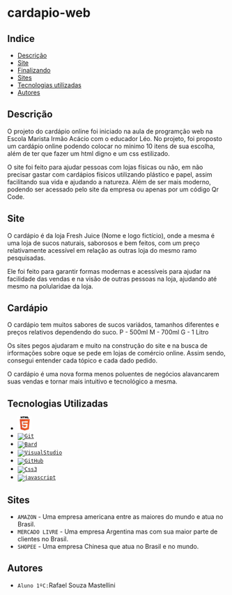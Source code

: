 # cardapio-web
## Indice

* [Descrição](#descrição)
* [Site](#site)
* [Finalizando](#finalizando)
* [Sites](#sites)
* [Tecnologias utilizadas](#tecnologias-utilizadas)
* [Autores](#autores)
 
## Descrição
O projeto do cardápio online foi iniciado na aula de programção web na Escola Marista Irmão Acácio com o educador Léo. No projeto, foi proposto um cardápio online podendo colocar no mínimo 10 itens de sua escolha, além de ter que fazer um html digno e um css estilizado. 

O site foi feito para ajudar pessoas com lojas físicas ou não, em não precisar gastar com cardápios físicos utilizando plástico e papel, assim facilitando sua vida e ajudando a natureza. Além de ser mais moderno, podendo ser acessado pelo site da empresa ou apenas por um código Qr Code.
## Site
O cardápio é da loja Fresh Juice (Nome e logo fictício), onde a mesma é uma loja de sucos naturais, saborosos e bem feitos, com um preço relativamente acessível em relação as outras loja do mesmo ramo pesquisadas.

Ele foi feito para garantir formas modernas e acessíveis para ajudar na facilidade das vendas e na visão de outras pessoas na loja, ajudando até mesmo na polularidae da loja.

## Cardápio
O cardápio tem muitos sabores de sucos variádos, tamanhos diferentes e preços relativos dependendo do suco.
P - 500ml
M - 700ml
G - 1 Litro

Os sites pegos ajudaram e muito na construção do site e na busca de irformações sobre oque se pede em lojas de comércio online. Assim sendo, consegui entender cada tópico e cada dado pedido.

O cardápio é uma nova forma menos poluentes de negócios alavancarem suas vendas e tornar mais intuitivo e tecnológico a mesma.

## Tecnologias Utilizadas
* [<code><img height="32" src="https://raw.githubusercontent.com/github/explore/80688e429a7d4ef2fca1e82350fe8e3517d3494d/topics/html/html.png" alt="HTML5"/></code>](https://developer.mozilla.org/pt-BR/docs/Web/HTML)
* [<code><img height="32" src="https://www.malwarebytes.com/wp-content/uploads/sites/2/2023/01/asset_upload_file97293_255583.jpg" alt="Git"/></code>](https://git-scm.com/)
* [<code><img height="32" src="https://blog.netscandigital.com/wp-content/uploads/2023/07/O-que-e-o-Google-Bard.png" alt="Bard"/></code>](https://bard.google.com/chat?hl=pt)
* [<code><img height="32" src="https://img.shields.io/badge/VSCode-0078D4?style=for-the-badge&logo=visual%20studio%20code&logoColor=white" alt="VisualStudio"/></code>](https://code.visualstudio.com/)
* [<code><img height="32" src="https://img.shields.io/badge/GitHub-100000?style=for-the-badge&logo=github&logoColor=white" alt="GitHub"/></code>](https://github.com/)
* [<code><img height="32" src="https://upload.wikimedia.org/wikipedia/commons/thumb/d/d5/CSS3_logo_and_wordmark.svg/1200px-CSS3_logo_and_wordmark.svg.png" alt="Css3"/></code>](https://developer.mozilla.org/pt-BR/docs/Web/CSS)
* [<code><img height="32" src="https://upload.wikimedia.org/wikipedia/commons/thumb/9/99/Unofficial_JavaScript_logo_2.svg/1200px-Unofficial_JavaScript_logo_2.svg.png" alt="javascript"/></code>](https://developer.mozilla.org/pt-BR/docs/Web/JavaScript)

## Sites
* ``AMAZON`` - Uma empresa americana entre as maiores do mundo e atua no Brasil.
* ``MERCADO LIVRE`` - Uma empresa Argentina mas com sua maior parte de clientes no Brasil.
* ``SHOPEE`` - Uma empresa Chinesa que atua no Brasil e no mundo.

## Autores
* ``Aluno 1ºC:``Rafael Souza Mastellini